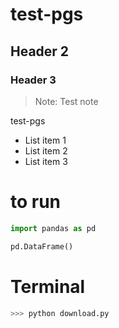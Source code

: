 # test-pgs
## Header 2
### Header 3

> Note: Test note

test-pgs

- List item 1
- List item 2
- List item 3


# to run

```python
import pandas as pd

pd.DataFrame()
```

# Terminal

```bash
>>> python download.py
```
